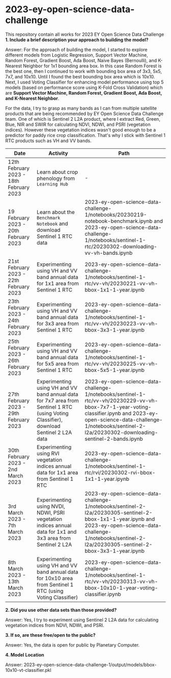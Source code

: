 # 2023-ey-open-science-data-challenge
This repository contain all works for 2023 EY Open Science Data Challenge
**1. Include a brief description your approach to building the model?**

Answer:
For the approach of building the model, I started to explore different models from Logistic Regression, Support Vector Machine, Random Forest, Gradient Boost, Ada Boost, Naive Bayes (Bernoulli), and K-Nearest Neighbor for 1x1 bounding area box. In this case Random Forest is the best one, then I continued to work with bounding box area of 3x3, 5x5, 7x7, and 10x10. Until I found the best bounding box area which is 10x10. Next, I used Voting Classifier for enhancing model performance using top 5 models (based on performance score using K-Fold Cross Validation) which are **Support Vector Machine, Random Forest, Gradient Boost, Ada Boost, and K-Nearest Neighbor**.

For the data, I try to grasp as many bands as I can from multiple satellite products that are being recommended by EY Open Science Data Challenge team. One of which is Sentinel 2 L2A product, where I extract Red, Green, Blue, NIR and SWIR for calculating NDVI, NDWI, and PSRI (vegetation indices). However these vegetation indices wasn't good enough to be a predictor for paddy rice crop classification. That's why I stick with Sentinel 1 RTC products such as VH and VV bands. 

| Date | Activity | Path |
| --- | --- | --- |
| 12th February 2023 - 18th February 2023 | Learn about crop phenology from `Learning Hub` | - |
| 19 February 2023 - 20th February 2023 | Learn about the `Benchmark Notebook` and download Sentinel 1 RTC data| 2023-ey-open-science-data-challenge-1/notebooks/20230219-notebook-benchmark.ipynb and 2023-ey-open-science-data-challenge-1/notebooks/sentinel-1-rtc/20230302-downloading-vv-vh-bands.ipynb|
| 21st February 2023 - 22th February 2023 | Experimenting using VH and VV band annual data for 1x1 area from Sentinel 1 RTC| 2023-ey-open-science-data-challenge-1/notebooks/sentinel-1-rtc/vv-vh/20230221-vv-vh-bbox-1x1-1-year.ipynb |
| 23th February 2023 - 24th February 2023 | Experimenting using VH and VV band annual data for 3x3 area from Sentinel 1 RTC| 2023-ey-open-science-data-challenge-1/notebooks/sentinel-1-rtc/vv-vh/20230223-vv-vh-bbox-3x3-1-year.ipynb |
| 25th February 2023 - 26th February 2023 | Experimenting using VH and VV band annual data for 5x5 area from Sentinel 1 RTC| 2023-ey-open-science-data-challenge-1/notebooks/sentinel-1-rtc/vv-vh/20230225-vv-vh-bbox-5x5-1-year.ipynb |
| 27th February 2023 - 29th February 2023 | Experimenting using VH and VV band annual data for 7x7 area from Sentinel 1 RTC (using Voting Classifier), download Sentinel 2 L2A data| 2023-ey-open-science-data-challenge-1/notebooks/sentinel-1-rtc/vv-vh/20230229-vv-vh-bbox-7x7-1-year-voting-classifier.ipynb and 2023-ey-open-science-data-challenge-1/notebooks/sentinel-2-l2a/20230302-downloading-sentinel-2-bands.ipynb|
| 30th February 2023 - 2nd March 2023 | Experimenting using RVI vegetation indices annual data for 1x1 area from Sentinel 1 RTC| 2023-ey-open-science-data-challenge-1/notebooks/sentinel-1-rtc/rvi/20230302-rvi-bbox-1x1-1-year.ipynb |
| 3rd March 2023 - 7th March 2023 | Experimenting using NVDI, NDWI, PSRI vegetation indices annual data for 1x1 and 3x3 area from Sentinel 2 L2A| 2023-ey-open-science-data-challenge-1/notebooks/sentinel-2-l2a/20230305-sentinel-2-bbox-1x1-1-year.ipynb and 2023-ey-open-science-data-challenge-1/notebooks/sentinel-2-l2a/20230305-sentinel-2-bbox-3x3-1-year.ipynb|
| 8th March 2023 - 13th March 2023 | Experimenting using VH and VV band annual data for 10x10 area from Sentinel 1 RTC (using Voting Classifier)| 2023-ey-open-science-data-challenge-1/notebooks/sentinel-1-rtc/vv-vh/20230313-vv-vh-bbox-10x10-1-year-voting-classifier.ipynb |


**2. Did you use other data sets than those provided?**

Answer:
Yes, I try to experiment using Sentinel 2 L2A data for calculating vegetation indices from NDVI, NDWI, and PSRI.

**3. If so, are these free/open to the public?**

Answer:
Yes, the data is open for public by Planetary Computer.

**4. Model Location**

Answer:
2023-ey-open-science-data-challenge-1/output/models/bbox-10x10-vt-classifier.pkl

